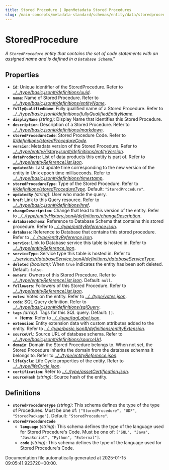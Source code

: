 ```yaml
---
title: Stored Procedure | OpenMetadata Stored Procedures
slug: /main-concepts/metadata-standard/schemas/entity/data/storedprocedure
---
```


# StoredProcedure

*A `StoredProcedure` entity that contains the set of code statements with an assigned name  and is defined in a `Database Schema`."*

## Properties

- **`id`**: Unique identifier of the StoredProcedure. Refer to *[../../type/basic.json#/definitions/uuid](#/../type/basic.json#/definitions/uuid)*.
- **`name`**: Name of Stored Procedure. Refer to *[../../type/basic.json#/definitions/entityName](#/../type/basic.json#/definitions/entityName)*.
- **`fullyQualifiedName`**: Fully qualified name of a Stored Procedure. Refer to *[../../type/basic.json#/definitions/fullyQualifiedEntityName](#/../type/basic.json#/definitions/fullyQualifiedEntityName)*.
- **`displayName`** *(string)*: Display Name that identifies this Stored Procedure.
- **`description`**: Description of a Stored Procedure. Refer to *[../../type/basic.json#/definitions/markdown](#/../type/basic.json#/definitions/markdown)*.
- **`storedProcedureCode`**: Stored Procedure Code. Refer to *[#/definitions/storedProcedureCode](#definitions/storedProcedureCode)*.
- **`version`**: Metadata version of the Stored Procedure. Refer to *[../../type/entityHistory.json#/definitions/entityVersion](#/../type/entityHistory.json#/definitions/entityVersion)*.
- **`dataProducts`**: List of data products this entity is part of. Refer to *[../../type/entityReferenceList.json](#/../type/entityReferenceList.json)*.
- **`updatedAt`**: Last update time corresponding to the new version of the entity in Unix epoch time milliseconds. Refer to *[../../type/basic.json#/definitions/timestamp](#/../type/basic.json#/definitions/timestamp)*.
- **`storedProcedureType`**: Type of the Stored Procedure. Refer to *[#/definitions/storedProcedureType](#definitions/storedProcedureType)*. Default: `"StoredProcedure"`.
- **`updatedBy`** *(string)*: User who made the query.
- **`href`**: Link to this Query resource. Refer to *[../../type/basic.json#/definitions/href](#/../type/basic.json#/definitions/href)*.
- **`changeDescription`**: Change that lead to this version of the entity. Refer to *[../../type/entityHistory.json#/definitions/changeDescription](#/../type/entityHistory.json#/definitions/changeDescription)*.
- **`databaseSchema`**: Reference to Database Schema that contains this stored procedure. Refer to *[../../type/entityReference.json](#/../type/entityReference.json)*.
- **`database`**: Reference to Database that contains this stored procedure. Refer to *[../../type/entityReference.json](#/../type/entityReference.json)*.
- **`service`**: Link to Database service this table is hosted in. Refer to *[../../type/entityReference.json](#/../type/entityReference.json)*.
- **`serviceType`**: Service type this table is hosted in. Refer to *[../services/databaseService.json#/definitions/databaseServiceType](#/services/databaseService.json#/definitions/databaseServiceType)*.
- **`deleted`** *(boolean)*: When `true` indicates the entity has been soft deleted. Default: `false`.
- **`owners`**: Owners of this Stored Procedure. Refer to *[../../type/entityReferenceList.json](#/../type/entityReferenceList.json)*. Default: `null`.
- **`followers`**: Followers of this Stored Procedure. Refer to *[../../type/entityReferenceList.json](#/../type/entityReferenceList.json)*.
- **`votes`**: Votes on the entity. Refer to *[../../type/votes.json](#/../type/votes.json)*.
- **`code`**: SQL Query definition. Refer to *[../../type/basic.json#/definitions/sqlQuery](#/../type/basic.json#/definitions/sqlQuery)*.
- **`tags`** *(array)*: Tags for this SQL query. Default: `[]`.
  - **Items**: Refer to *[../../type/tagLabel.json](#/../type/tagLabel.json)*.
- **`extension`**: Entity extension data with custom attributes added to the entity. Refer to *[../../type/basic.json#/definitions/entityExtension](#/../type/basic.json#/definitions/entityExtension)*.
- **`sourceUrl`**: Source URL of database schema. Refer to *[../../type/basic.json#/definitions/sourceUrl](#/../type/basic.json#/definitions/sourceUrl)*.
- **`domain`**: Domain the Stored Procedure belongs to. When not set, the Stored Procedure inherits the domain from the database schemna it belongs to. Refer to *[../../type/entityReference.json](#/../type/entityReference.json)*.
- **`lifeCycle`**: Life Cycle properties of the entity. Refer to *[../../type/lifeCycle.json](#/../type/lifeCycle.json)*.
- **`certification`**: Refer to *[../../type/assetCertification.json](#/../type/assetCertification.json)*.
- **`sourceHash`** *(string)*: Source hash of the entity.
## Definitions

- **`storedProcedureType`** *(string)*: This schema defines the type of the type of Procedures. Must be one of: `["StoredProcedure", "UDF", "StoredPackage"]`. Default: `"StoredProcedure"`.
- **`storedProcedureCode`**
  - **`language`** *(string)*: This schema defines the type of the language used for Stored Procedure's Code. Must be one of: `["SQL", "Java", "JavaScript", "Python", "External"]`.
  - **`code`** *(string)*: This schema defines the type of the language used for Stored Procedure's Code.


Documentation file automatically generated at 2025-01-15 09:05:41.923720+00:00.
